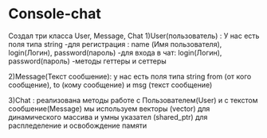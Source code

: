 ﻿# Console-chat
Создал три класса 
User, Message, Chat
1)User(пользователь) : У нас есть поля типа string
-для регистрация : name (Имя пользователя), login(Логин), password(пароль)
-для входа в чат: login(Логин), password(пароль)
-методы геттеры и сеттеры

2)Message(Текст сообшение): у нас есть поля типа string
  from (от кого сообщение), to (кому сообщение) и msg (текст сообщение) 


3)Chat : реализована методы работе с Пользователем(User) и с текстом сообшение(Message)
мы используем векторы (vector) для динамического массива и умны указател (shared_ptr) для распледеление и освобождение памяти  